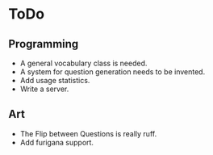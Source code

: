 # ToDo
## Programming
- A general vocabulary class is needed.
- A system for question generation needs to be invented.
- Add usage statistics.
- Write a server.

## Art
- The Flip between Questions is really ruff.
- Add furigana support.
